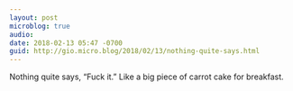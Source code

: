 ```yaml
---
layout: post
microblog: true
audio: 
date: 2018-02-13 05:47 -0700
guid: http://gio.micro.blog/2018/02/13/nothing-quite-says.html
---
```

Nothing quite says, “Fuck it.” Like a big piece of carrot cake for breakfast.
